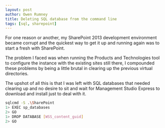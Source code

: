 ```yaml
---
layout: post
author: Owen Rumney
title: Deleting SQL database from the command line
tags: [sql, sharepoint]
---
```


For one reason or another, my SharePoint 2013 development environment became corrupt and the quickest way to get it up and running again was to start a fresh with SharePoint.

The problem I faced was when running the Products and Technologies tool to configure the instance with the existing sites still there, I compounded these problems by being a little brutal in clearing up the previous virtual directories.

The upshot of all this is that I was left with SQL databases that needed clearing up and no desire to sit and wait for Management Studio Express to download and install just to deal with it.
```bash
sqlcmd -S .\SharePoint
1> EXEC sp_databases
2> GO
1> DROP DATABASE [WSS_content_guid]
2> GO
```
